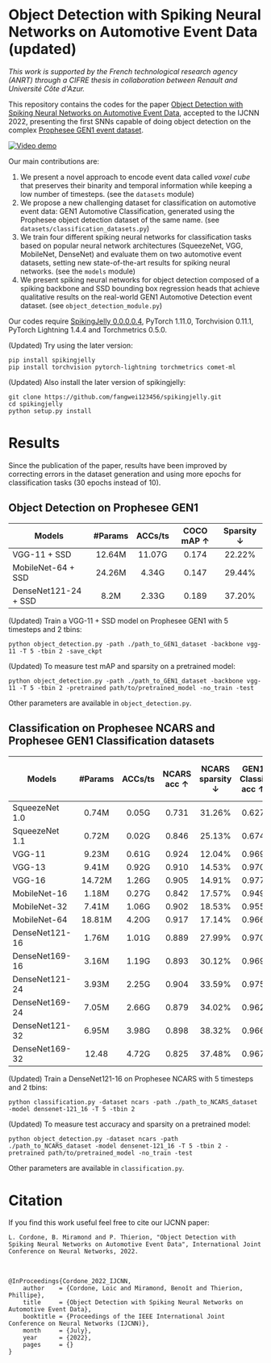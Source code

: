 # Object Detection with Spiking Neural Networks on Automotive Event Data (updated)

*This work is supported by the French technological research agency (ANRT) through a CIFRE thesis in collaboration between Renault and Université Côte d'Azur.*

This repository contains the codes for the paper [Object Detection with Spiking Neural Networks on Automotive Event Data](https://arxiv.org/abs/2205.04339), accepted to the IJCNN 2022, presenting the first SNNs capable of doing object detection on the complex [Prophesee GEN1 event dataset](https://www.prophesee.ai/2020/01/24/prophesee-gen1-automotive-detection-dataset/).

[![Video demo](video_urban.png)](https://www.youtube.com/watch?v=1Wcqem6u91Y "Video demo")

Our main contributions are:
1. We present a novel approach to encode event data called *voxel cube* that preserves their binarity and temporal information while keeping a low number of timesteps. (see the `datasets` module)
2. We propose a new challenging dataset for classification on automotive event data: GEN1 Automotive Classification, generated using the Prophesee object detection dataset of the same name. (see `datasets/classification_datasets.py`)
3. We train four different spiking neural networks for classification tasks based on popular neural network architectures (SqueezeNet, VGG, MobileNet, DenseNet) and evaluate them on two automotive event datasets, setting new state-of-the-art results for spiking neural networks. (see the `models` module)
4. We present spiking neural networks for object detection composed of a spiking backbone and SSD bounding box regression heads that achieve qualitative results on the real-world GEN1 Automotive Detection event dataset. (see `object_detection_module.py`)
 
Our codes require [SpikingJelly 0.0.0.0.4](https://github.com/fangwei123456/spikingjelly/tree/0.0.0.0.4), PyTorch 1.11.0, Torchvision 0.11.1, PyTorch Lightning 1.4.4 and Torchmetrics 0.5.0.

(Updated) Try using the later version:

    pip install spikingjelly
    pip install torchvision pytorch-lightning torchmetrics comet-ml
    
(Updated) Also install the later version of spikingjelly:

    git clone https://github.com/fangwei123456/spikingjelly.git
    cd spikingjelly
    python setup.py install

# Results
Since the publication of the paper, results have been improved by correcting errors in the dataset generation and using more epochs for classification tasks (30 epochs instead of 10).

## Object Detection on Prophesee GEN1

| **Models** | **#Params** | **ACCs/ts** | **COCO mAP &#8593;** | **Sparsity &#8595;** |
|---|:---:|:---:|:---:|:---:|
| VGG-11 + SSD | 12.64M | 11.07G | 0.174 | 22.22% |
| MobileNet-64 + SSD | 24.26M | 4.34G | 0.147 | 29.44% |
| DenseNet121-24 + SSD | 8.2M | 2.33G | 0.189 | 37.20% |

(Updated) Train a VGG-11 + SSD model on Prophesee GEN1 with 5 timesteps and 2 tbins:

    python object_detection.py -path ./path_to_GEN1_dataset -backbone vgg-11 -T 5 -tbin 2 -save_ckpt

(Updated) To measure test mAP and sparsity on a pretrained model:

    python object_detection.py -path ./path_to_GEN1_dataset -backbone vgg-11 -T 5 -tbin 2 -pretrained path/to/pretrained_model -no_train -test

Other parameters are available in `object_detection.py`.

## Classification on Prophesee NCARS and Prophesee GEN1 Classification datasets

| **Models** | **#Params** | **ACCs/ts** | **NCARS acc &#8593;** | **NCARS sparsity &#8595;** | **GEN1 Classif acc &#8593;** | **GEN1 Classif sparsity &#8595;** |
|---|:---:|:---:|:---:|:---:|:---:|:---:|
| SqueezeNet 1.0 | 0.74M | 0.05G | 0.731 | 31.26% | 0.627 | 6.65% |
| SqueezeNet 1.1 | 0.72M | 0.02G | 0.846 | 25.13% | 0.674 | 6.79% |
| VGG-11 | 9.23M | 0.61G | 0.924 | 12.04% | 0.969 | 14.69% |
| VGG-13 | 9.41M | 0.92G | 0.910 | 14.53% | 0.970 | 19.03% |
| VGG-16 | 14.72M | 1.26G | 0.905 | 14.91% | 0.977 | 18.79% |
| MobileNet-16 | 1.18M | 0.27G | 0.842 | 17.57% | 0.949 | 15.15% |
| MobileNet-32 | 7.41M | 1.06G | 0.902 | 18.53% | 0.955 | 14.37% |
| MobileNet-64 | 18.81M | 4.20G | 0.917 | 17.14% | 0.966 | 30.60% |
| DenseNet121-16 | 1.76M | 1.01G | 0.889 | 27.99% | 0.970 | 20.31% |
| DenseNet169-16 | 3.16M | 1.19G | 0.893 | 30.12% | 0.969 | 23.12% |
| DenseNet121-24 | 3.93M | 2.25G | 0.904 | 33.59% | 0.975 | 27.26% |
| DenseNet169-24 | 7.05M | 2.66G | 0.879 | 34.02% | 0.962 | 28.29% |
| DenseNet121-32 | 6.95M | 3.98G | 0.898 | 38.32% | 0.966 | 29.46% |
| DenseNet169-32 | 12.48 | 4.72G | 0.825 | 37.48% | 0.967 | 40.35% |

(Updated) Train a DenseNet121-16 on Prophesee NCARS with 5 timesteps and 2 tbins:

    python classification.py -dataset ncars -path ./path_to_NCARS_dataset -model densenet-121_16 -T 5 -tbin 2

(Updated) To measure test accuracy and sparsity on a pretrained model:

    python object_detection.py -dataset ncars -path ./path_to_NCARS_dataset -model densenet-121_16 -T 5 -tbin 2 -pretrained path/to/pretrained_model -no_train -test

Other parameters are available in `classification.py`.

# Citation

If you find this work useful feel free to cite our IJCNN paper:

    L. Cordone, B. Miramond and P. Thierion, "Object Detection with Spiking Neural Networks on Automotive Event Data", International Joint Conference on Neural Networks, 2022.

<br>

    @InProceedings{Cordone_2022_IJCNN,
        author    = {Cordone, Loic and Miramond, Benoît and Thierion, Phillipe},
        title     = {Object Detection with Spiking Neural Networks on Automotive Event Data},
        booktitle = {Proceedings of the IEEE International Joint Conference on Neural Networks (IJCNN)},
        month     = {July},
        year      = {2022},
        pages     = {}
    }



